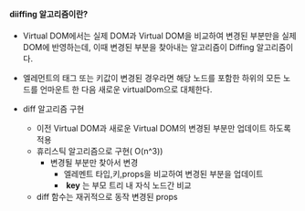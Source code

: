 #### diiffing 알고리즘이란?
- Virtual DOM에서는 실제 DOM과 Virtual DOM을 비교하여 변경된 부분만을 실제 DOM에 반영하는데,
이때 변경된 부분을 찾아내는 알고리즘이 Diffing 알고리즘이다.
- 엘레먼트의 태그 또는 키값이 변경된 경우라면 해당 노드를 포함한 하위의 모든 노드를 언마운트 한 다음 새로운 virtualDom으로 대체한다.


- diff 알고리즘 구현
	- 이전 Virtual DOM과 새로운 Virtual DOM의 변경된 부분만 업데이트 하도록 적용
	- 휴리스틱 알고리즘으로 구현( O(n^3))
		- 변경될 부분만 찾아서 변경
			- 엘레멘트 타입,키,props을 비교하여 변경된 부분을 업데이트
			-  **key** 는 부모 트리 내 자식 노드간 비교
	- diff 함수는 재귀적으로 동작 변경된 props
